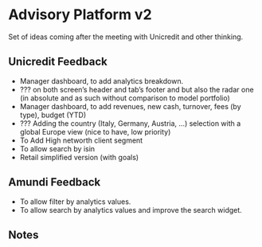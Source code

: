 # Advisory Platform v2

Set of ideas coming after the meeting with Unicredit and other thinking.

## Unicredit Feedback

- Manager dashboard, to add analytics breakdown.
- ??? on both screen’s header and tab’s footer and but also the radar one (in absolute and as such without comparison to model portfolio)
- Manager dashboard, to add revenues, new cash, turnover, fees (by type), budget (YTD)
- ??? Adding the country (Italy, Germany, Austria, …) selection with a global Europe view (nice to have, low priority)
- To Add High networth client segment
- To allow search by isin
- Retail simplified version (with goals)


## Amundi Feedback

- To allow filter by analytics values.
- To allow search by analytics values and improve the search widget.

## Notes
